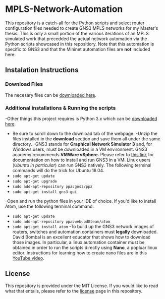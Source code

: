 # MPLS-Network-Automation
This repository is a catch-all for the Python scripts and select router configuration files needed to create GNS3 MPLS networks for my Master's thesis. This is only a small portion of the various iterations of an MPLS simulated work that precedded the actual network automation via the Python scripts showcased in this repositiory. Note that this automation is specific to GNS3 and that the Mininet automation files are **not** included here.
## Instalation Instructions

### Download Files
The necesary files can be [downloaded here](https://github.com/nortorious-flame89/MPLS-Network-Automation.git). 

### Additional installations & Running the scripts
-Other things this project requires is Python 3.x which can be [downloaded here](https://www.python.org/download/releases/3.0/). 
  * Be sure to scroll down to the download tab of the webpage. 
-Unzip the files installed in the **download** section and save them all under the same directory. 
-GNS3 stands for **Graphical Network Simulator 3** and, for Windows users, must be downloaded in a VM environment. GNS3 academy recommends **VMWare vSphere.** Please refer to [this link](https://docs.gns3.com/1Bn-s1Izkjp13HxcPF4b8QSGfkWJYG_dpMt9U1DQjvZ4/) for documentation on how to install and run GNS3 in a VM. Linux users (*Ubuntu in particular*) can run GNS3 natively. The following terminal commands will do the trick for Ubuntu 18.04. 
  * `sudo apt-get update`
  * `sudo apt-get upgrade` 
  * `sudo add-apt-repository ppa:gns3/ppa`
  * `sudo apt-get install gns3-gui`

-Open and run the python files in your IDE of choice. If you'd like to install Atom, use the following terminal command:  
  * `sudo apt-get update`
  * `sudo add-apt-repository ppa:webupd8team/atom`
  * `sudo apt-get install atom`
-To build up the GNS3 network images of routers, switches and automation containers must **legally** downloaded. David Bombal is an excellent educator that shows how to download those images. In particular, a linux automation container must be obtained in order to run the scripts directly using **Nano**, a popluar linux editor. Instructions for learning how to create nano files are in this [YouTube video](https://www.youtube.com/watch?v=gyKiDczLIZ4).

## License
This repository is provided under the MIT License. If you would like to read what that entails, please refer to the [license](https://github.com/nortorious-flame89/MPLS-Network-Automation/blob/master/LICENSE) page in this repository.
